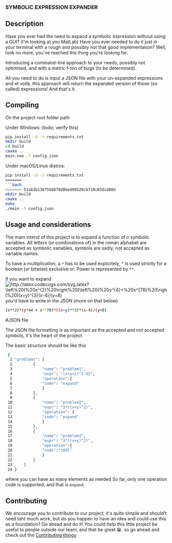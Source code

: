 ### SYMBOLIC EXPRESSION EXPANDER

## Description

Have you ever had the need to expand a symbolic expression without using a GUI? (I'm looking at you MatLab)
Have you ever needed to do it just in your terminal with a rough and possibly not that good implementation? Well, look no more, you've reached the thing you're looking for.

Introducing a command-line approach to your needs, possibly not optimised, and with a metric f-ton of bugs (to be determined).

All you need to do is input a JSON file with your un-expanded expressions and et voilà, this approach will return the expanded version of those (so called) expressions!
And that's it.

## Compiling

On the project root folder path

Under Windows: (todo; verify this)
```bash
pip install -U -r requirements.txt 
mkdir build
cd build
cmake ..
main.exe -f config.json
```

Under macOS/Linux distros:

```bash
pip install -U -r requirements.txt 
=======
```bash
>>>>>>> 51ab2b1367566878d8be499520cb710c03dcd80d
mkdir build
cmake ..
make
./main -f config.json
```

## Usage and considerations

The main intend of this project is to expand a function of _n_ symbolic variables.
All letters (or combinations of) in the roman alphabet are accepted as symbolic variables, symbols are sadly, not accepted as variable names.

To have a multiplication, a `*` has to be used explicitely, ^ is used strictly for a boolean (or bitwise) exclusive or. Power is represented by `**`.

If you want to expand <img src="http://latex.codecogs.com/svg.latex?\left%20(%20x^{2}%20\right%20)\left%20(%20y^{4}&plus;%20x^{78}%20\right%20)(x&plus;y)^{3}(x-4)/(y&plus;8)" title="http://latex.codecogs.com/svg.latex?\left%20(%20x^{2}%20\right%20)\left%20(%20y^{4}+%20x^{78}%20\right%20)(x+y)^{3}(x-4)/(y+8)" />
you'd have to write in the JSON (more on that below) 

```bash
(x**2)*(y*44 + x**78)*((x+y)**3)*(x-4)/(y+8)
```

#JSON file

The JSON file formatting is as important as the accepted and not accepted symbols, it's the heart of the project

The basic structure should be like this

```bash
 {
  1 "problems": [
  2         {
  3             "name": "problem1", 
  4             "expr": "(x+y+z)^2-42", 
  5             "operation":{ 
  6             "code": "expand" 
  7             }
  8         },
  9         {
 10             "name": "problem2",
 11             "expr": "3*((x+y)^2)",
 12             "operation": {
 13             "code": "expand"
 14             }
 15         },
 16         {
 17             "name": "problem3", 
 18             "expr": "3*((x+y)^2)",
 19             "operation":{
 20             "code":"cOOl"
 21             }
 22         }
 23     ]
 24 }
```

where you can have as many elements as needed
So far, only one operation code is supported, and that is `expand`.

## Contributing

We encourage you to contribute to our project, it's quite simple and should't need taht much work, but do you happen to have an idea and could use this as a foundation? Go ahead and do it! You could help this little project be useful to people outside our team, and that be great :grin:, so go ahead and check out the [Contributing thingy](CONTRIBUTING.md)
